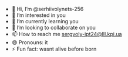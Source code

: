- 👋 Hi, I’m @serhiivolynets-256
- 👀 I’m interested in you
- 🌱 I’m currently learning you
- 💞️ I’m looking to collaborate on you
- 📫 How to reach me sergvoly-ipt24@lll.kpi.ua
- 😄 Pronouns: it
- ⚡ Fun fact: wasnt alive before born

<!---
serhiivolynets-256/serhiivolynets-256 is a ✨ special ✨ repository because its `README.md` (this file) appears on your GitHub profile.
You can click the Preview link to take a look at your changes.
--->
